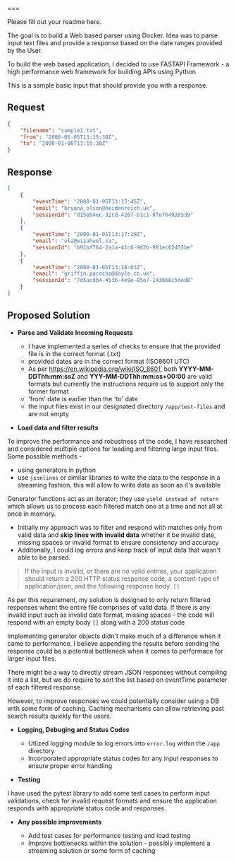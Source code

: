 ===

Please fill out your readme here.

The goal is to build a Web based parser using Docker.
Idea was to parse input text files and provide a response based on the date ranges provided by the User.

To build the web based application, I decided to use FASTAPI Framework - a high performance web framework for building APIs using Python

This is a sample basic input that should provide you with a response.

## Request
```JSON
{
    "filename": "sample1.txt",
    "from": "2000-01-05T13:15:30Z",
    "to": "2000-01-06T13:15:30Z"
}
```

## Response

```JSON
[
    {
        "eventTime": "2000-01-05T13:15:45Z",
        "email": "bryana_olson@heidenreich.uk",
        "sessionId": "d15eb4ec-32cd-4267-b1c1-8fe7b4920539"
    },
    {
        "eventTime": "2000-01-05T13:17:19Z",
        "email": "ola@wizahuel.ca",
        "sessionId": "b91bf764-2a1a-41c6-9d7b-981ec62455be"
    },
    {
        "eventTime": "2000-01-05T13:18:03Z",
        "email": "griffin.pacocha@doyle.co.uk",
        "sessionId": "7d5acdb4-4536-4e9e-85e7-143060c5ded8"
    }
]
```

## Proposed Solution

- **Parse and Validate Incoming Requests**

  - I have implemented a series of checks to ensure that the provided file is in the correct format (.txt)
  - provided dates are in the correct format (ISO8601 UTC)
  - As per https://en.wikipedia.org/wiki/ISO_8601, both **YYYY-MM-DDThh:mm:ssZ** and **YYY-MM-DDThh:mm:ss+00:00** are 
    valid formats but currently the instructions require us to support only the former format
  - 'from' date is earlier than the 'to' date
  - the input files exist in our designated directory `/app/test-files` and are not empty

- **Load data and filter results**


To improve the performance and robustness of the code, I have researched and considered multiple options for loading and filtering large input files. Some possible methods - 

 - using generators in python
 - use `jsonlines` or similar libraries to write the data to the response in a streaming fashion, 
 this will allow to write data as soon as it's available

Generator functions act as an iterator; they use `yield instead of return` which allows us to process each filtered match 
one at a time and not all at once in memory.

  - Initially my approach was to filter and respond with matches only from valid data and **skip lines with invalid data** 
  whether it be invalid date, missing spaces or invalid format to ensure consistency and accuracy
  - Additonally, I could log errors and keep track of input data that wasn't able to be parsed.

> If the input is invalid, or there are no valid entries, your application should return a 200 HTTP status response code, 
a content-type of application/json, and the following response body: `[]`
 
As per this requirement, my solution is designed to only return filtered responses whent the entire file comprises of valid data. If there is any invalid input such as invalid date format, missing spaces - the code will respond with an empty body `[]` along with a 200 status code

Implementing generator objects didn't make much of a difference when it came to performance. I believe appending the results before sending the response could be a potential bottleneck when it comes to performace for larger input files.

There might be a way to directly stream JSON responses without compiling it into a list, but we do require to sort the list based on eventTime parameter of each filtered response.

However, to improve responses we could potentially consider using a DB with some form of caching. Caching mechanisms can allow retrieving past search results quickly for the users.

- **Logging, Debuging and Status Codes**

    - Utlized logging module to log errors into `error.log` within the `/app` directory
    - Incorporated appropriate status codes for any input responses to ensure proper error handling 

- **Testing**

I have used the pytest library to add some test cases to perform input validations, check for invalid request formats and ensure the application responds with appropriate status code and responses.

- **Any possible improvements**

    - Add test cases for performance testing and load testing
    - Improve bottlenecks within the solution - possibly implement a streaming solution or some form of caching
